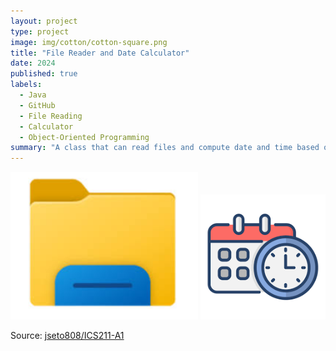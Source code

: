 ```yaml
---
layout: project
type: project
image: img/cotton/cotton-square.png
title: "File Reader and Date Calculator"
date: 2024
published: true
labels:
  - Java
  - GitHub
  - File Reading
  - Calculator
  - Object-Oriented Programming
summary: "A class that can read files and compute date and time based on seconds in a year for ICS 211."
---
```


<div class="text-center p-4">
  <img width="300px" src="../img/ics211-a1/File Explorer.jpg" class="img-thumbnail" >
  <img width="200px" src="../img/ics211-a1/DateTime.png" class="img-thumbnail" >
</div>


Source: <a href="https://github.com/jseto808/ICS211-A1.git"><i class="large github icon "></i>jseto808/ICS211-A1</a>
